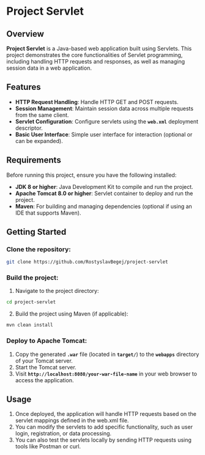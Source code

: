 # Project Servlet

## Overview

__Project Servlet__ is a Java-based web application built using Servlets. This project demonstrates the core functionalities of Servlet programming, including handling HTTP requests and responses, as well as managing session data in a web application.

## Features

- __HTTP Request Handling__: Handle HTTP GET and POST requests.
- __Session Management__: Maintain session data across multiple requests from the same client.
- __Servlet Configuration__: Configure servlets using the **`web.xml`** deployment descriptor.
- __Basic User Interface__: Simple user interface for interaction (optional or can be expanded).


## Requirements

Before running this project, ensure you have the following installed:

- __JDK 8 or higher__: Java Development Kit to compile and run the project.
- __Apache Tomcat 8.0 or higher__: Servlet container to deploy and run the project.
- __Maven__: For building and managing dependencies (optional if using an IDE that supports Maven).

## Getting Started

### Clone the repository:

```bash
git clone https://github.com/RostyslavBegej/project-servlet
```

### Build the project:
1. Navigate to the project directory:

```bash
cd project-servlet
```

2. Build the project using Maven (if applicable):

```bash
mvn clean install
```

### Deploy to Apache Tomcat:

1. Copy the generated **`.war`** file (located in **`target/`**) to the **`webapps`** directory of your Tomcat server.
2. Start the Tomcat server.
3. Visit **`http://localhost:8080/your-war-file-name`** in your web browser to access the application.

## Usage

1. Once deployed, the application will handle HTTP requests based on the servlet mappings defined in the web.xml file.
2. You can modify the servlets to add specific functionality, such as user login, registration, or data processing.
3. You can also test the servlets locally by sending HTTP requests using tools like Postman or curl.
